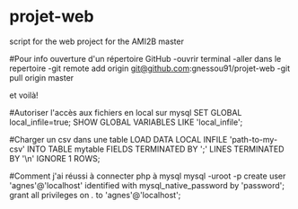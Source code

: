 # projet-web
script for the web project for the AMI2B master

#Pour info ouverture d'un répertoire GitHub
-ouvrir terminal
-aller dans le repertoire
-git remote add origin git@github.com:gnessou91/projet-web
-git pull origin master

et voilà!

#Autoriser l'accès aux fichiers en local sur mysql
SET GLOBAL local_infile=true;
SHOW GLOBAL VARIABLES LIKE 'local_infile';

#Charger un csv dans une table
LOAD DATA LOCAL INFILE 'path-to-my-csv'
INTO TABLE mytable
FIELDS TERMINATED BY ';'
LINES TERMINATED BY '\n'
IGNORE 1 ROWS;

#Comment j'ai réussi à connecter php à mysql
mysql -uroot -p
create user 'agnes'@'localhost' identified with mysql_native_password by 'password';
grant all privileges on *.* to 'agnes'@'localhost';
